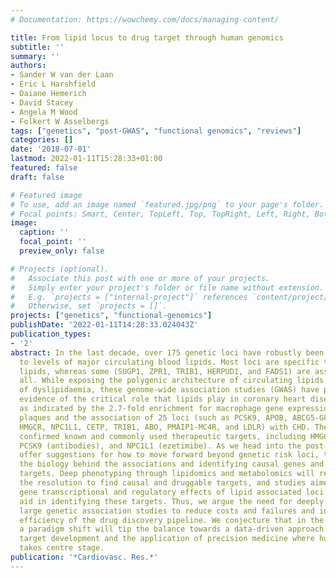 ```yaml
---
# Documentation: https://wowchemy.com/docs/managing-content/

title: From lipid locus to drug target through human genomics
subtitle: ''
summary: ''
authors:
- Sander W van der Laan
- Eric L Harshfield
- Daiane Hemerich
- David Stacey
- Angela M Wood
- Folkert W Asselbergs
tags: ["genetics", "post-GWAS", "functional genomics", "reviews"]
categories: []
date: '2018-07-01'
lastmod: 2022-01-11T15:28:33+01:00
featured: false
draft: false

# Featured image
# To use, add an image named `featured.jpg/png` to your page's folder.
# Focal points: Smart, Center, TopLeft, Top, TopRight, Left, Right, BottomLeft, Bottom, BottomRight.
image:
  caption: ''
  focal_point: ''
  preview_only: false

# Projects (optional).
#   Associate this post with one or more of your projects.
#   Simply enter your project's folder or file name without extension.
#   E.g. `projects = ["internal-project"]` references `content/project/deep-learning/index.md`.
#   Otherwise, set `projects = []`.
projects: ["genetics", "functional-genomics"]
publishDate: '2022-01-11T14:28:33.024043Z'
publication_types:
- '2'
abstract: In the last decade, over 175 genetic loci have robustly been associated
  to levels of major circulating blood lipids. Most loci are specific to one or two
  lipids, whereas some (SUGP1, ZPR1, TRIB1, HERPUD1, and FADS1) are associated to
  all. While exposing the polygenic architecture of circulating lipids and the underpinnings
  of dyslipidaemia, these genome-wide association studies (GWAS) have provided further
  evidence of the critical role that lipids play in coronary heart disease (CHD) risk,
  as indicated by the 2.7-fold enrichment for macrophage gene expression in atherosclerotic
  plaques and the association of 25 loci (such as PCSK9, APOB, ABCG5-G8, KCNK5, LPL,
  HMGCR, NPC1L1, CETP, TRIB1, ABO, PMAIP1-MC4R, and LDLR) with CHD. These GWAS also
  confirmed known and commonly used therapeutic targets, including HMGCR (statins),
  PCSK9 (antibodies), and NPC1L1 (ezetimibe). As we head into the post-GWAS era, we
  offer suggestions for how to move forward beyond genetic risk loci, towards refining
  the biology behind the associations and identifying causal genes and therapeutic
  targets. Deep phenotyping through lipidomics and metabolomics will refine and increase
  the resolution to find causal and druggable targets, and studies aimed at demonstrating
  gene transcriptional and regulatory effects of lipid associated loci will further
  aid in identifying these targets. Thus, we argue the need for deeply phenotyped,
  large genetic association studies to reduce costs and failures and increase the
  efficiency of the drug discovery pipeline. We conjecture that in the next decade
  a paradigm shift will tip the balance towards a data-driven approach to therapeutic
  target development and the application of precision medicine where human genomics
  takes centre stage.
publication: '*Cardiovasc. Res.*'
---
```

